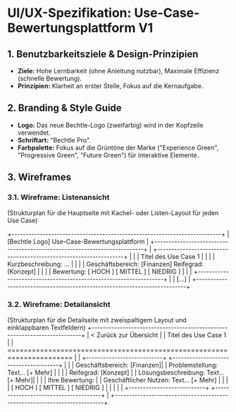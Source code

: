 # UI/UX-Spezifikation: Use-Case-Bewertungsplattform V1

## 1. Benutzbarkeitsziele & Design-Prinzipien
* **Ziele:** Hohe Lernbarkeit (ohne Anleitung nutzbar), Maximale Effizienz (schnelle Bewertung).
* **Prinzipien:** Klarheit an erster Stelle, Fokus auf die Kernaufgabe.

## 2. Branding & Style Guide
* **Logo:** Das neue Bechtle-Logo (zweifarbig) wird in der Kopfzeile verwendet.
* **Schriftart:** "Bechtle Pro".
* **Farbpalette:** Fokus auf die Grüntöne der Marke ("Experience Green", "Progressive Green", "Future Green") für interaktive Elemente.

## 3. Wireframes

### 3.1. Wireframe: Listenansicht
(Strukturplan für die Hauptseite mit Kachel- oder Listen-Layout für jeden Use Case)

+--------------------------------------------------------------------------+
| [Bechtle Logo]  Use-Case-Bewertungsplattform                             |
+--------------------------------------------------------------------------+
|   +------------------------------------------------------------------+   |
|   | Titel des Use Case 1                                             |   |
|   | Kurzbeschreibung: ...                                            |   |
|   | Geschäftsbereich: [Finanzen]      Reifegrad: [Konzept]           |   |
|   | Bewertung:   [ HOCH ]    [ MITTEL ]    [ NIEDRIG ]               |   |
|   +------------------------------------------------------------------+   |
|                                 [...]                                    |
+--------------------------------------------------------------------------+


### 3.2. Wireframe: Detailansicht
(Strukturplan für die Detailseite mit zweispaltigem Layout und einklappbaren Textfeldern)
+--------------------------------------------------------------------------+
|  < Zurück zur Übersicht                                                  |
|  Titel des Use Case 1                                                    |
|  ======================================================================  |
|  +---------------------------+  +--------------------------------------+  |
|  | Geschäftsbereich: [Finanzen]| | Problemstellung: Text... [+ Mehr]    |  |
|  | Reifegrad: [Konzept]      |  | Lösungsbeschreibung: Text... [+ Mehr]|  |
|  | Ihre Bewertung:           |  | Geschäftlicher Nutzen: Text... [+ Mehr] |  |
|  | [ HOCH ] [ MITTEL ] [ NIEDRIG ] |  |                                      |  |
|  +---------------------------+  +--------------------------------------+  |
+--------------------------------------------------------------------------+


